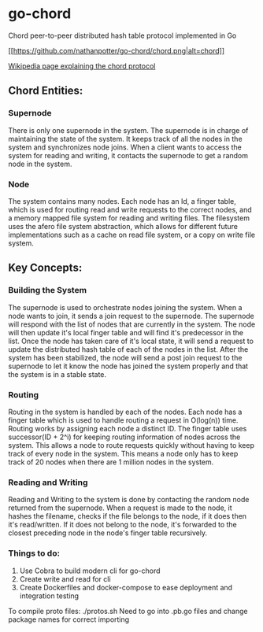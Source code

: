 # go-chord
Chord peer-to-peer distributed hash table protocol implemented in Go

[[https://github.com/nathanpotter/go-chord/chord.png|alt=chord]]

[Wikipedia page explaining the chord protocol](https://en.wikipedia.org/wiki/Chord_(peer-to-peer))

## Chord Entities:

### Supernode
There is only one supernode in the system. The supernode is in charge of
maintaining the state of the system. It keeps track of all the nodes in the
system and synchronizes node joins. When a client wants to access the system
for reading and writing, it contacts the supernode to get a random node in the
system.

### Node
The system contains many nodes. Each node has an Id, a finger table,
which is used for routing read and write requests to the correct nodes, and a
memory mapped file system for reading and writing files. The filesystem uses the
afero file system abstraction, which allows for different future implementations
such as a cache on read file system, or a copy on write file system.

## Key Concepts:

### Building the System
The supernode is used to orchestrate nodes joining the system. When a node wants
to join, it sends a join request to the supernode. The supernode will respond
with the list of nodes that are currently in the system. The node will then
update it's local finger table and will find it's predecessor in the list. Once
the node has taken care of it's local state, it will send a request to update
the distributed hash table of each of the nodes in the list. After the system
has been stabilized, the node will send a post join request to the supernode to
let it know the node has joined the system properly and that the system is in
a stable state.

### Routing
Routing in the system is handled by each of the nodes. Each node has a finger
table which is used to handle routing a request in O(log(n)) time. Routing works
by assigning each node a distinct ID. The finger table uses successor(ID + 2^i)
for keeping routing information of nodes across the system. This allows a node
to route requests quickly without having to keep track of every node in the
system. This means a node only has to keep track of 20 nodes when there are
1 million nodes in the system.

### Reading and Writing
Reading and Writing to the system is done by contacting the random node returned
from the supernode. When a request is made to the node, it hashes the filename,
checks if the file belongs to the node, if it does then it's read/written. If it
does not belong to the node, it's forwarded to the closest preceding node in the
node's finger table recursively.


### Things to do:
1. Use Cobra to build modern cli for go-chord
2. Create write and read for cli
2. Create Dockerfiles and docker-compose to ease deployment and integration testing

To compile proto files:
./protos.sh
Need to go into .pb.go files and change package names for correct importing
